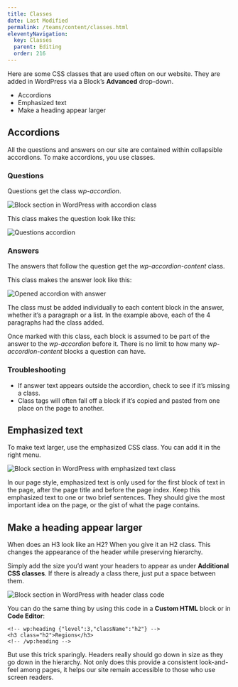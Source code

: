 ```yaml
---
title: Classes
date: Last Modified 
permalink: /teams/content/classes.html
eleventyNavigation:
  key: Classes
  parent: Editing
  order: 216
---
```


Here are some CSS classes that are used often on our website. They are added in WordPress via a Block’s **Advanced** drop-down.

* Accordions
* Emphasized text
* Make a heading appear larger

## Accordions

All the questions and answers on our site are contained within collapsible accordions. To make accordions, you use classes.

### Questions

Questions get the class *wp-accordion*.

![Block section in WordPress with accordion class](https://cagov.github.io/covid19.ca.gov-site-eng-playbook//content/images/wp-accordion.png)

This class makes the question look like this:

![Questions accordion](https://cagov.github.io/covid19.ca.gov-site-eng-playbook//content/images/questions.png)

### Answers

The answers that follow the question get the *wp-accordion-content* class. 

This class makes the answer look like this:

![Opened accordion with answer](https://cagov.github.io/covid19.ca.gov-site-eng-playbook//content/images/answers.png)

The class must be added individually to each content block in the answer, whether it’s a paragraph or a list. In the example above, each of the 4 paragraphs had the class added.

Once marked with this class, each block is assumed to be part of the answer to the *wp-accordion* before it. There is no limit to how many *wp-accordion-content* blocks a question can have.

### Troubleshooting

* If answer text appears outside the accordion, check to see if it’s missing a class.
* Class tags will often fall off a block if it’s copied and pasted from one place on the page to another.

## Emphasized text

To make text larger, use the emphasized CSS class. You can add it in the right menu.

![Block section in WordPress with emphasized text class](https://cagov.github.io/covid19.ca.gov-site-eng-playbook//content/images/emphasized.png)

In our page style, emphasized text is only used for the first block of text in the page, after the page title and before the page index. Keep this emphasized text to one or two brief sentences. They should give the most important idea on the page, or the gist of what the page contains.

## Make a heading appear larger

When does an H3 look like an H2? When you give it an H2 class. This changes the appearance of the header while preserving hierarchy.

Simply add the size you’d want your headers to appear as under **Additional CSS classes**. If there is already a class there, just put a space between them.

![Block section in WordPress with header class code](https://cagov.github.io/covid19.ca.gov-site-eng-playbook//content/images/header-class-in-block.jpg)

You can do the same thing by using this code in a **Custom HTML** block or in **Code Editor**:

```
<!-- wp:heading {"level":3,"className":"h2"} -->
<h3 class="h2">Regions</h3>
<!-- /wp:heading -->
```

But use this trick sparingly. Headers really should go down in size as they go down in the hierarchy. Not only does this provide a consistent look-and-feel among pages, it helps our site remain accessible to those who use screen readers. 




